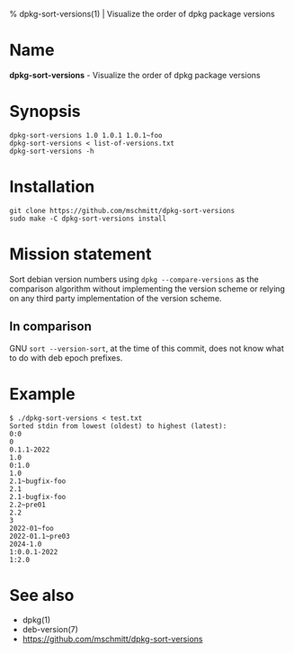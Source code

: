 % dpkg-sort-versions(1) | Visualize the order of dpkg package versions

# Name

**dpkg-sort-versions** - Visualize the order of dpkg package versions

# Synopsis

```
dpkg-sort-versions 1.0 1.0.1 1.0.1~foo
dpkg-sort-versions < list-of-versions.txt
dpkg-sort-versions -h
```

# Installation

```
git clone https://github.com/mschmitt/dpkg-sort-versions
sudo make -C dpkg-sort-versions install
```

# Mission statement

Sort debian version numbers using `dpkg --compare-versions` as the comparison algorithm without implementing the version scheme or relying on any third party implementation of the version scheme.

## In comparison

GNU `sort --version-sort`, at the time of this commit, does not know what to do with deb epoch prefixes.

# Example

```
$ ./dpkg-sort-versions < test.txt
Sorted stdin from lowest (oldest) to highest (latest):
0:0
0
0.1.1-2022
1.0
0:1.0
1.0
2.1~bugfix-foo
2.1
2.1-bugfix-foo
2.2~pre01
2.2
3
2022-01~foo
2022-01.1~pre03
2024-1.0
1:0.0.1-2022
1:2.0
```

# See also

* dpkg(1)
* deb-version(7)
* https://github.com/mschmitt/dpkg-sort-versions
